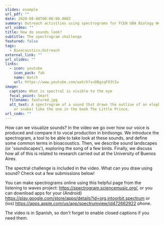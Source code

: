```yaml
---
slides: example
url_pdf: ""
date: 2020-08-08T00:00:00.000Z
summary: Outreach activities using spectrograms for FCEN UBA Biology Week
url_video: ""
title: How do sounds look?
subtitle: The spectrogram challenge
featured: false
tags:
  - Bioacoustics;Outreach
external_link: ""
url_slides: ""
links:
  - icon: youtube
    icon_pack: fab
    name: Watch
    url: https://www.youtube.com/watch?v=DBgzqF93tIw
image:
  caption: What is spectral is visible to the eye
  focal_point: Smart
  filename: featured.jpg
  alt_text: A spectrogram of a sound that draws the outline of an elephant (or hat
    or snake) like the one in the book The Little Prince.
url_code: ""
---
```

How can we visualize sounds? In the video we go over how our voice is produced and compare it to vocal production in birdsongs. We introduce the spectrogram, a tool to be able to take look at these sounds, and define some common terms in bioacoustics. Then, we describe sound landscapes (or 'soundscapes'), exploring the song of a few birds. Finally, we discuss how all of this is related to research carried out at the University of Buenos Aires.

The spectral challenge is included in the video. What can you draw using sound? Check out a few submissions below!

You can make spectrograms online using this helpful page from the listening to waves project: <https://spectrogram.sciencemusic.org/>, or you can download apps for your (Android) <https://play.google.com/store/apps/details?id=org.intoorbit.spectrum> or (ios) <https://apps.apple.com/us/app/spectrumview/id472662922> phone.

The video is in Spanish, so don't forget to enable closed captions if you need them.